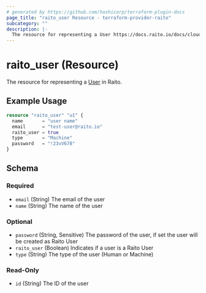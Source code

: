 ```yaml
---
# generated by https://github.com/hashicorp/terraform-plugin-docs
page_title: "raito_user Resource - terraform-provider-raito"
subcategory: ""
description: |-
  The resource for representing a User https://docs.raito.io/docs/cloud/admin/user_management in Raito.
---
```


# raito_user (Resource)

The resource for representing a [User](https://docs.raito.io/docs/cloud/admin/user_management) in Raito.

## Example Usage

```terraform
resource "raito_user" "u1" {
  name       = "user name"
  email      = "test-user@raito.io"
  raito_user = true
  type       = "Machine"
  password   = "!23vV678"
}
```

<!-- schema generated by tfplugindocs -->
## Schema

### Required

- `email` (String) The email of the user
- `name` (String) The name of the user

### Optional

- `password` (String, Sensitive) The password of the user, if set the user will be created as Raito User
- `raito_user` (Boolean) Indicates if a user is a Raito User
- `type` (String) The type of the user (Human or Machine)

### Read-Only

- `id` (String) The ID of the user
